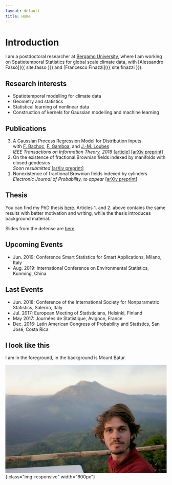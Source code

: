 ```yaml
---
layout: default
title: Home
---
```

# Introduction

I am a postdoctoral researcher at [Bergamo University](https://en.unibg.it/), where I am working on Spatiotemporal Statistics for global scale climate data, with [Alessandro Fassò]({{ site.fasso }}) and [Francesco Finazzi]({{ site.finazzi }}).

## Research interests

* Spatiotemporal modelling for climate data
* Geometry and statistics
* Statistical learning of nonlinear data
* Construction of kernels for Gaussian modelling and machine learning

## Publications

<ol>
	<li value="3">A Gaussian Process Regression Model for Distribution Inputs<br>
	with <a href="{{ site.bachoc }}">F. Bachoc</a>,  <a href="{{ site.gamboa }}">F. Gamboa</a>, and  <a href="{{ site.loubes }}">J.-M. Loubes</a> <br>
	    <em>IEEE Transactions on Information Theory, 2018</em> <a href="https://ieeexplore.ieee.org/document/8066326">[article]</a> <a href="https://arxiv.org/pdf/1701.09055.pdf">[arXiv preprint]</a>
	</li>
	<li value="2">On the existence of fractional Brownian fields indexed by manifolds with closed geodesics<br>
	    <em>Soon resubmitted</em> <a href="https://arxiv.org/pdf/1612.05984.pdf">[arXiv preprint]</a>
	</li>
	<li value="1">Nonexistence of fractional Brownian fields indexed by cylinders<br>
	    <em>Electronic Journal of Probability, to appear</em> <a href="https://arxiv.org/pdf/1612.05983.pdf">[arXiv preprint]</a>
	</li>
</ol>

## Thesis

You can find my PhD thesis [here](http://thesesups.ups-tlse.fr/3658/). Articles 1. and 2. above contains the same results with better motivation and writing, while the thesis introduces background material.

Slides from the defense are [here](/assets/pdf/slides_Venet_PhD2016.pdf).

## Upcoming Events

- Jun. 2019: Conference Smart Statistics for Smart Applications, Milano, Italy
- Aug. 2019: International Conference on Environmental Statistics, Kunming, China

## Last Events

- Jun. 2018: Conference of the International Society for Nonparametric Statistics, Salerno, Italy
- Jul. 2017: European Meeting of Statisticians, Helsinki, Finland
- May 2017: Journées de Statistique, Avignon, France
- Dec. 2016: Latin American Congress of Probability and Statistics, San José, Costa Rica

## I look like this

I am in the foreground, in the background is Mount Batur.

![I look like that](/assets/pictures/me.jpg){:class="img-responsive" width="600px"}
